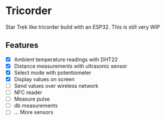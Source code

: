 # Tricorder

Star Trek like tricorder build with an ESP32.
This is still very WIP

## Features
- [x] Ambient temperature readings with DHT22
- [x] Distance measurements with ultrasonic sensor
- [x] Select mode with potentiometer
- [x] Display values on screen
- [ ] Send values over wireless network
- [ ] NFC reader
- [ ] Measure pulse
- [ ] db measurements
- [ ] ... More sensors
